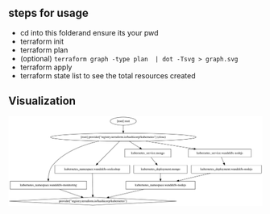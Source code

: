 ## steps for usage
- cd into this folderand ensure its your pwd
- terraform init
- terraform plan
- (optional) ```terraform graph -type plan  | dot -Tsvg > graph.svg```
- terraform apply
- terraform state list to see the total resources created

## Visualization
![plan graph](graph.svg)
